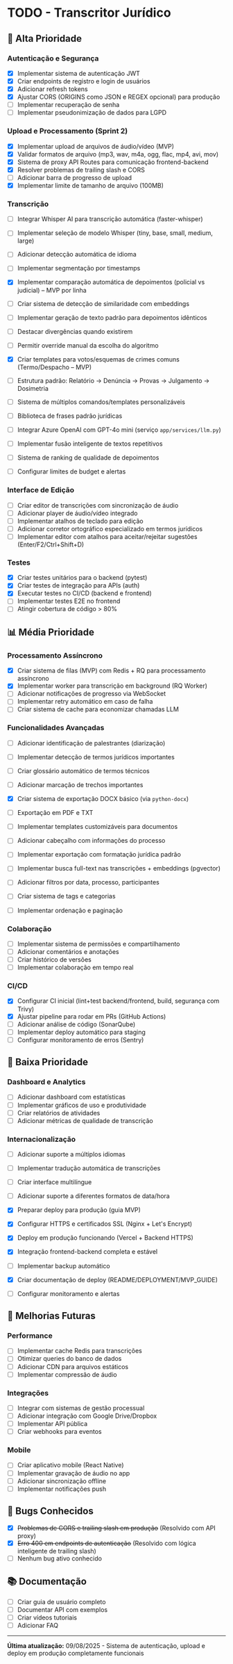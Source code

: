 # TODO - Transcritor Jurídico

## 🚀 Alta Prioridade

### Autenticação e Segurança
- [x] Implementar sistema de autenticação JWT
- [x] Criar endpoints de registro e login de usuários
- [x] Adicionar refresh tokens
- [x] Ajustar CORS (ORIGINS como JSON e REGEX opcional) para produção
- [ ] Implementar recuperação de senha
- [ ] Implementar pseudonimização de dados para LGPD

### Upload e Processamento (Sprint 2)
- [x] Implementar upload de arquivos de áudio/vídeo (MVP)
- [x] Validar formatos de arquivo (mp3, wav, m4a, ogg, flac, mp4, avi, mov)
- [x] Sistema de proxy API Routes para comunicação frontend-backend
- [x] Resolver problemas de trailing slash e CORS
- [ ] Adicionar barra de progresso de upload
- [x] Implementar limite de tamanho de arquivo (100MB)

### Transcrição
- [ ] Integrar Whisper AI para transcrição automática (faster-whisper)
- [ ] Implementar seleção de modelo Whisper (tiny, base, small, medium, large)
- [ ] Adicionar detecção automática de idioma
- [ ] Implementar segmentação por timestamps

- [x] Implementar comparação automática de depoimentos (policial vs judicial) – MVP por linha
- [ ] Criar sistema de detecção de similaridade com embeddings
- [ ] Implementar geração de texto padrão para depoimentos idênticos
- [ ] Destacar divergências quando existirem
- [ ] Permitir override manual da escolha do algoritmo

- [x] Criar templates para votos/esquemas de crimes comuns (Termo/Despacho – MVP)
- [ ] Estrutura padrão: Relatório → Denúncia → Provas → Julgamento → Dosimetria
- [ ] Sistema de múltiplos comandos/templates personalizáveis
- [ ] Biblioteca de frases padrão jurídicas

- [ ] Integrar Azure OpenAI com GPT-4o mini (serviço `app/services/llm.py`)
- [ ] Implementar fusão inteligente de textos repetitivos
- [ ] Sistema de ranking de qualidade de depoimentos
- [ ] Configurar limites de budget e alertas

### Interface de Edição
- [ ] Criar editor de transcrições com sincronização de áudio
- [ ] Adicionar player de áudio/vídeo integrado
- [ ] Implementar atalhos de teclado para edição
- [ ] Adicionar corretor ortográfico especializado em termos jurídicos
- [ ] Implementar editor com atalhos para aceitar/rejeitar sugestões (Enter/F2/Ctrl+Shift+D)

### Testes
- [x] Criar testes unitários para o backend (pytest)
- [x] Criar testes de integração para APIs (auth)
- [x] Executar testes no CI/CD (backend e frontend)
- [ ] Implementar testes E2E no frontend
- [ ] Atingir cobertura de código > 80%

## 📊 Média Prioridade

### Processamento Assíncrono
- [x] Criar sistema de filas (MVP) com Redis + RQ para processamento assíncrono
- [x] Implementar worker para transcrição em background (RQ Worker)
- [ ] Adicionar notificações de progresso via WebSocket
- [ ] Implementar retry automático em caso de falha
- [ ] Criar sistema de cache para economizar chamadas LLM

### Funcionalidades Avançadas
- [ ] Adicionar identificação de palestrantes (diarização)
- [ ] Implementar detecção de termos jurídicos importantes
- [ ] Criar glossário automático de termos técnicos
- [ ] Adicionar marcação de trechos importantes

- [x] Criar sistema de exportação DOCX básico (via `python-docx`)
- [ ] Exportação em PDF e TXT
- [ ] Implementar templates customizáveis para documentos
- [ ] Adicionar cabeçalho com informações do processo
- [ ] Implementar exportação com formatação jurídica padrão

- [ ] Implementar busca full-text nas transcrições + embeddings (pgvector)
- [ ] Adicionar filtros por data, processo, participantes
- [ ] Criar sistema de tags e categorias
- [ ] Implementar ordenação e paginação

### Colaboração
- [ ] Implementar sistema de permissões e compartilhamento
- [ ] Adicionar comentários e anotações
- [ ] Criar histórico de versões
- [ ] Implementar colaboração em tempo real

### CI/CD
- [x] Configurar CI inicial (lint+test backend/frontend, build, segurança com Trivy)
- [x] Ajustar pipeline para rodar em PRs (GitHub Actions)
- [ ] Adicionar análise de código (SonarQube)
- [ ] Implementar deploy automático para staging
- [ ] Configurar monitoramento de erros (Sentry)

## 🎯 Baixa Prioridade

### Dashboard e Analytics
- [ ] Adicionar dashboard com estatísticas
- [ ] Implementar gráficos de uso e produtividade
- [ ] Criar relatórios de atividades
- [ ] Adicionar métricas de qualidade de transcrição

### Internacionalização
- [ ] Adicionar suporte a múltiplos idiomas
- [ ] Implementar tradução automática de transcrições
- [ ] Criar interface multilíngue
- [ ] Adicionar suporte a diferentes formatos de data/hora

- [x] Preparar deploy para produção (guia MVP)
- [x] Configurar HTTPS e certificados SSL (Nginx + Let's Encrypt)
- [x] Deploy em produção funcionando (Vercel + Backend HTTPS)
- [x] Integração frontend-backend completa e estável
- [ ] Implementar backup automático
- [x] Criar documentação de deploy (README/DEPLOYMENT/MVP_GUIDE)
- [ ] Configurar monitoramento e alertas

## 📝 Melhorias Futuras

### Performance
- [ ] Implementar cache Redis para transcrições
- [ ] Otimizar queries do banco de dados
- [ ] Adicionar CDN para arquivos estáticos
- [ ] Implementar compressão de áudio

### Integrações
- [ ] Integrar com sistemas de gestão processual
- [ ] Adicionar integração com Google Drive/Dropbox
- [ ] Implementar API pública
- [ ] Criar webhooks para eventos

### Mobile
- [ ] Criar aplicativo mobile (React Native)
- [ ] Implementar gravação de áudio no app
- [ ] Adicionar sincronização offline
- [ ] Implementar notificações push

## 🐛 Bugs Conhecidos
- [x] ~~Problemas de CORS e trailing slash em produção~~ (Resolvido com API proxy)
- [x] ~~Erro 400 em endpoints de autenticação~~ (Resolvido com lógica inteligente de trailing slash)
- [ ] Nenhum bug ativo conhecido

## 📚 Documentação
- [ ] Criar guia de usuário completo
- [ ] Documentar API com exemplos
- [ ] Criar vídeos tutoriais
- [ ] Adicionar FAQ

---

**Última atualização:** 09/08/2025 - Sistema de autenticação, upload e deploy em produção completamente funcionais